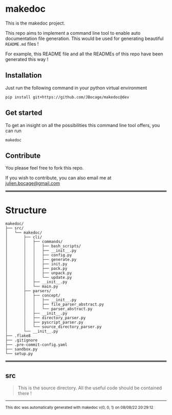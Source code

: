# makedoc

This is the makedoc project.

This repo aims to implement a command line tool to enable auto documentation file
generation. This would be used for generating beautiful `README.md` files !

For example, this README file and all the READMEs of this repo have been generated
this way !

## Installation

Just run the following command in your python virtual environment 

```
pip install git+https://github.com/JBocage/makedoc@dev
```

## Get started

To get an insight on all the possibilities this command line tool offers, you can run

```
makedoc
```

## Contribute

You please feel free to fork this repo.

If you wish to contribute, you can also email me at julien.bocage@gmail.com

<hr style="border:2px solid gray"> </hr>

# Structure

```
makedoc/
├── src/
│   └── makedoc/
│       ├── cli/
│       │   ├── commands/
│       │   │   ├── bash_scripts/
│       │   │   ├── __init__.py
│       │   │   ├── config.py
│       │   │   ├── generate.py
│       │   │   ├── init.py
│       │   │   ├── pack.py
│       │   │   ├── unpack.py
│       │   │   └── update.py
│       │   ├── __init__.py
│       │   └── main.py
│       ├── parsers/
│       │   ├── concept/
│       │   │   ├── __init__.py
│       │   │   ├── file_parser_abstract.py
│       │   │   └── parser_abstract.py
│       │   ├── __init__.py
│       │   ├── directory_parser.py
│       │   ├── pyscript_parser.py
│       │   └── source_directory_parser.py
│       └── __init__.py
├── .flake8
├── .gitignore
├── .pre-commit-config.yaml
├── sandbox.py
└── setup.py
```
<hr style="border:2px solid gray"> </hr>

## src
>
>This is the source directory. All the useful code should be contained there !

---





<sub>This doc was automatically generated with makedoc v(0, 0, 1) on  08/08/22 20:29:12 